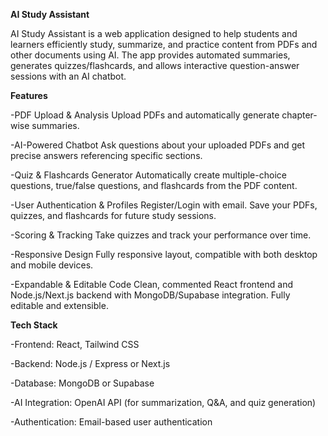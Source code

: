 **AI Study Assistant**

AI Study Assistant is a web application designed to help students and learners efficiently study, summarize, and practice content from PDFs and other documents using AI. The app provides automated summaries, generates quizzes/flashcards, and allows interactive question-answer sessions with an AI chatbot.

**Features**

-PDF Upload & Analysis
Upload PDFs and automatically generate chapter-wise summaries.

-AI-Powered Chatbot
Ask questions about your uploaded PDFs and get precise answers referencing specific sections.

-Quiz & Flashcards Generator
Automatically create multiple-choice questions, true/false questions, and flashcards from the PDF content.

-User Authentication & Profiles
Register/Login with email. Save your PDFs, quizzes, and flashcards for future study sessions.

-Scoring & Tracking
Take quizzes and track your performance over time.

-Responsive Design
Fully responsive layout, compatible with both desktop and mobile devices.

-Expandable & Editable Code
Clean, commented React frontend and Node.js/Next.js backend with MongoDB/Supabase integration. Fully editable and extensible.

**Tech Stack**

-Frontend: React, Tailwind CSS

-Backend: Node.js / Express or Next.js

-Database: MongoDB or Supabase

-AI Integration: OpenAI API (for summarization, Q&A, and quiz generation)

-Authentication: Email-based user authentication
